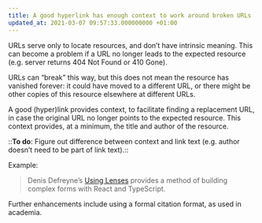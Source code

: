 ```yaml
---
title: A good hyperlink has enough context to work around broken URLs
updated_at: 2021-03-07 09:57:33.000000000 +01:00
---
```



URLs serve only to locate resources, and don’t have intrinsic meaning. This can become a problem if a URL no longer leads to the expected resource (e.g. server returns 404 Not Found or 410 Gone).

URLs can “break” this way, but this does not mean the resource has vanished forever: it could have moved to a different URL, or there might be other copies of this resource elsewhere at different URLs.

A good (hyper)link provides context, to facilitate finding a replacement URL, in case the original URL no longer points to the expected resource. This context provides, at a minimum, the title and author of the resource.

::**To do**: Figure out difference between context and link text (e.g. author doesn’t need to be part of link text).::

Example:

> Denis Defreyne’s [Using Lenses](https://medium.com/bcgdv-engineering/using-lenses-b0251f7ca79) provides a method of building complex forms with React and TypeScript.

Further enhancements include using a formal citation format, as used in academia.